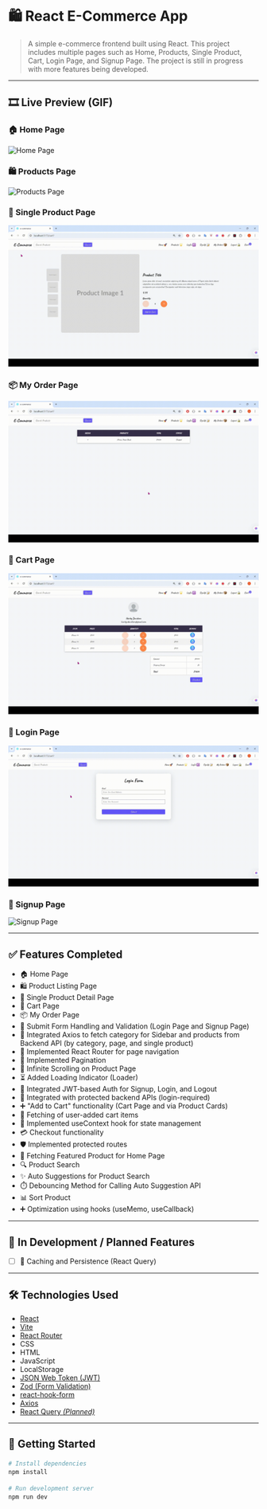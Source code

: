 # 🛍️ React E-Commerce App

> A simple e-commerce frontend built using React. This project includes multiple pages such as Home, Products, Single Product, Cart, Login Page, and Signup Page. The project is still in progress with more features being developed.

---

## 🎞️ Live Preview (GIF)

### 🏠 Home Page  
![Home Page](./_previews/HomePage.gif)

### 🛍️ Products Page  
![Products Page](./_previews/ProductsPage_BE.gif)

### 📄 Single Product Page  
![Single Product Page](./_previews/SinglePageProduct.gif)

### 📦 My Order Page  
![My Order Page](./_previews/MyOrderPage.gif)

### 🛒 Cart Page  
![Cart Page](./_previews/CartPage.gif)

### 🔐 Login Page  
![Login Page](./_previews/LoginPage.gif)

### 📝 Signup Page  
![Signup Page](./_previews/SignupPage.gif)

---

## ✅ Features Completed

- 🏠 Home Page  
- 🛍️ Product Listing Page  
- 📄 Single Product Detail Page  
- 🛒 Cart Page  
- 📦 My Order Page  
- 🧾 Submit Form Handling and Validation (Login Page and Signup Page)  
- 🔗 Integrated Axios to fetch category for Sidebar and products from Backend API (by category, page, and single product)  
- 🧭 Implemented React Router for page navigation  
- 🔢 Implemented Pagination  
- 🔄 Infinite Scrolling on Product Page  
- ⏳ Added Loading Indicator (Loader)
- 🔐 Integrated JWT-based Auth for Signup, Login, and Logout  
- 🔐 Integrated with protected backend APIs (login-required)  
- ➕ "Add to Cart" functionality (Cart Page and via Product Cards)  
- 🛒 Fetching of user-added cart items  
- 🧠 Implemented useContext hook for state management  
- 💳 Checkout functionality  
- 🛡️ Implemented protected routes
- 🌟 Fetching Featured Product for Home Page  
- 🔍 Product Search  
- ✨ Auto Suggestions for Product Search  
- ⏱️ Debouncing Method for Calling Auto Suggestion API  
- 📊 Sort Product  
- ➕ Optimization using hooks (useMemo, useCallback)

---

## 🧪 In Development / Planned Features

- [ ] 💾 Caching and Persistence (React Query)

---

## 🛠️ Technologies Used

- [React](https://reactjs.org/)
- [Vite](https://vitejs.dev/)
- [React Router](https://reactrouter.com/)
- CSS
- HTML
- JavaScript
- LocalStorage
- [JSON Web Token (JWT)](https://jwt.io/)
- [Zod (Form Validation)](https://zod.dev/)
- [react-hook-form](https://react-hook-form.com/)
- [Axios](https://axios-http.com/)
- [React Query *(Planned)*](https://tanstack.com/query/latest/docs/framework/react/overview)

---

## 🚀 Getting Started

```bash
# Install dependencies
npm install

# Run development server
npm run dev

